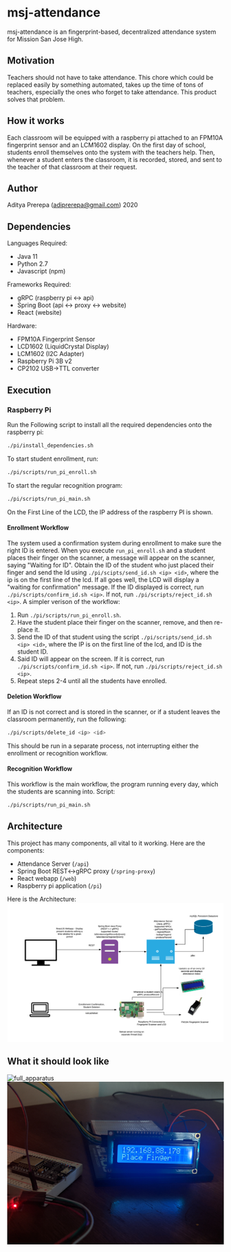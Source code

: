 # msj-attendance
msj-attendance is an fingerprint-based, decentralized attendance system for Mission San Jose High. 

## Motivation
Teachers should not have to take attendance. This chore which could be replaced easily by something automated, takes up the time of tons of teachers, especially the ones who forget to take attendance. This product solves that problem.

## How it works
Each classroom will be equipped with a raspberry pi attached to an FPM10A fingerprint sensor and an LCM1602 display. On the first day of school, students enroll themselves onto the system with the teachers help. Then, whenever a student enters the classroom, it is recorded, stored, and sent to the teacher of that classroom at their request.

## Author
Aditya Prerepa (adiprerepa@gmail.com) 2020

## Dependencies
Languages Required:
 - Java 11
 - Python 2.7
 - Javascript (npm)
 
Frameworks Required:
- gRPC (raspberry pi <-> api)
- Spring Boot (api <-> proxy <-> website)
- React (website)

Hardware:
- FPM10A Fingerprint Sensor
- LCD1602 (LiquidCrystal Display)
- LCM1602 (I2C Adapter)
- Raspberry Pi 3B v2
- CP2102 USB->TTL converter
## Execution
### Raspberry Pi
Run the Following script to install all the required dependencies onto the raspberry pi:
```bash
./pi/install_dependencies.sh
```
To start student enrollment, run:
```bash
./pi/scripts/run_pi_enroll.sh
```
To start the regular recognition program:
```bash
./pi/scripts/run_pi_main.sh
```
On the First Line of the LCD, the IP address of the raspberry PI is shown.
#### Enrollment Workflow
The system used a confirmation system during enrollment to make sure the right ID is entered. When you execute `run_pi_enroll.sh` and a student places their finger on the scanner, a message will appear on the scanner, saying "Waiting for ID". Obtain the ID of the student who just placed their finger and send the Id using `./pi/scipts/send_id.sh <ip> <id>`, where the ip is on the first line of the lcd. If all goes well, the LCD will display a "waiting for confirmation" message. If the ID displayed is correct, run `./pi/scripts/confirm_id.sh <ip>`. If not, run `./pi/scripts/reject_id.sh <ip>`. A simpler verison of the workflow:
 1) Run `./pi/scripts/run_pi_enroll.sh`.
 2) Have the student place their finger on the scanner, remove, and then re-place it.
 3) Send the ID of that student using the script `./pi/scripts/send_id.sh <ip> <id>`, where the IP is on the first line of the lcd, and ID is the student ID.
 4) Said ID will appear on the screen. If it is correct, run `./pi/scripts/confirm_id.sh <ip>`. If not, run `./pi/scripts/reject_id.sh <ip>`.
 5) Repeat steps 2-4 until all the students have enrolled.
 #### Deletion Workflow
 If an ID is not correct and is stored in the scanner, or if a student leaves the classroom permanently, run the following:
 ```bash
 ./pi/scripts/delete_id <ip> <id>
 ```
 This should be run in a separate process, not interrupting either the enrollment or recognition workflow.
 #### Recognition Workflow
 This workflow is the main workflow, the program running every day, which the students are scanning into. Script: 
 ```bash
 ./pi/scripts/run_pi_main.sh
 ```
## Architecture
This project has many components, all vital to it working. Here are the components:
- Attendance Server (`/api`)
- Spring Boot REST<->gRPC proxy (`/spring-proxy`)
- React webapp (`/web`)
- Raspberry pi application (`/pi`)

Here is the Architecture:
![architecture](https://github.com/adiprerepa/msj-attendance/blob/master/docs/msj-attendance%20architecure.png)
## What it should look like
![full_apparatus](https://github.com/adiprerepa/msj-attendance/blob/master/docs/full_scanner_apparatus.jpg)
![lcd_ip](https://github.com/adiprerepa/msj-attendance/blob/master/docs/lcd_interface.jpg)
